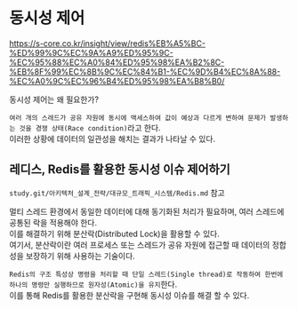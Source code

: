 # 동시성 제어

https://s-core.co.kr/insight/view/redis%EB%A5%BC-%ED%99%9C%EC%9A%A9%ED%95%9C-%EC%95%88%EC%A0%84%ED%95%98%EA%B2%8C-%EB%8F%99%EC%8B%9C%EC%84%B1-%EC%9D%B4%EC%8A%88-%EC%A0%9C%EC%96%B4%ED%95%98%EA%B8%B0/

동시성 제어는 왜 필요한가?

`여러 개의 스레드가 공유 자원에 동시에 액세스하여 값이 예상과 다르게 변하여 문제가 발생하는 것을 경쟁 상태(Race condition)`라고 한다.  
이러한 상황에 데이터의 일관성을 해치는 결과가 나타날 수 있다.

## 레디스, Redis를 활용한 동시성 이슈 제어하기

`study.git/아키텍처_설계_전략/대규모_트래픽_시스템/Redis.md` 참고

멀티 스레드 환경에서 동일한 데이터에 대해 동기화된 처리가 필요하며, 여러 스레드에 공통된 락을 적용해야 한다.  
이를 해결하기 위해 분산락(Distributed Lock)을 활용할 수 있다.  
여기서, 분산락이란 여러 프로세스 또는 스레드가 공유 자원에 접근할 때 데이터의 정합성을 보장하기 위해 사용하는 기술이다.

`Redis의 구조 특성상 명령을 처리할 때 단일 스레드(Single thread)로 작동하여 한번에 하나의 명령만 실행하므로 원자성(Atomic)을 유지`한다.  
이를 통해 Redis를 활용한 분산락을 구현해 동시성 이슈를 해결 할 수 있다.
